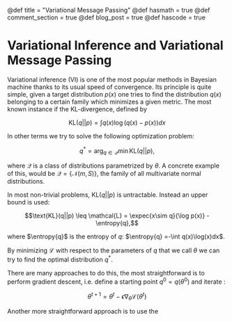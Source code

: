 @def title = "Variational Message Passing"
@def hasmath = true
@def comment_section = true
@def blog_post = true
@def hascode = true

# Variational Inference and Variational Message Passing

Variational inference (VI) is one of the most popular methods in Bayesian machine thanks to its usual speed of convergence. Its principle is quite simple, given a target distribution $p(x)$ one tries to find the distribution $q(x)$ belonging to a certain family which minimizes a given metric. The most known instance if the KL-divergence, defined by 

$$\text{KL}(q||p) = \int q(x) \log (q(x) - p(x)) dx$$

In other terms we try to solve the following optimization problem:

$$q^* = \arg_{q \in \mathcal{Q}} \min \text{KL}(q||p),$$

where $\mathcal{Q}$ is a class of distributions parametrized by $\theta$. A concrete example of this, would be $\mathcal{Q}=\{\mathcal{N}(m, S)\}$, the family of all multivariate normal distributions.

In most non-trivial problems, $\text{KL}(q||p)$ is untractable. Instead an upper bound is used:

$$\text{KL}(q||p) \leq \mathcal{L} = \expec{x\sim q}{\log p(x)} - \entropy{q},$$

where $\entropy{q}$ is the entropy of $q$: $\entropy{q} =-\int q(x)\log(x)dx$.

By minimizing $\mathcal{L}$ with respect to the parameters of $q$ that we call $\theta$ we can try to find the optimal distribution $q^*$.

There are many approaches to do this, the most straightforward is to perform gradient descent, i.e. define a starting point $q^0 = q(\theta^0)$ and iterate :

$$ \theta^{t+1} = \theta^{t} - \epsilon \nabla_{\theta} \mathcal{L}(\theta^t)$$

Another more straightforward approach is to use the 